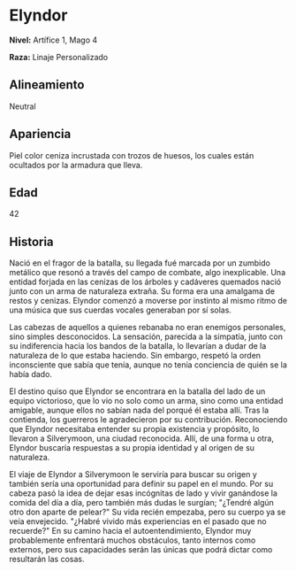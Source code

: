 # Elyndor

**Nivel:** Artífice 1, Mago 4

**Raza:** Linaje Personalizado

## Alineamiento
Neutral

## Apariencia
Piel color ceniza incrustada con trozos de huesos, los cuales están ocultados por la armadura que lleva.

## Edad
42

## Historia
Nació en el fragor de la batalla, su llegada fué marcada por un zumbido metálico que resonó a través del campo de combate, algo inexplicable. Una entidad forjada en las cenizas de los árboles y cadáveres quemados nació junto con un arma de naturaleza extraña. Su forma era una amalgama de restos y cenizas. Elyndor comenzó a moverse por instinto al mismo ritmo de una música que sus cuerdas vocales generaban por sí solas.

Las cabezas de aquellos a quienes rebanaba no eran enemigos personales, sino simples desconocidos. La sensación, parecida a la simpatía, junto con su indiferencia hacia los bandos de la batalla, lo llevarían a dudar de la naturaleza de lo que estaba haciendo. Sin embargo, respetó la orden inconsciente que sabía que tenía, aunque no tenía conciencia de quién se la había dado.

El destino quiso que Elyndor se encontrara en la batalla del lado de un equipo victorioso, que lo vio no solo como un arma, sino como una entidad amigable, aunque ellos no sabían nada del porqué él estaba allí. Tras la contienda, los guerreros le agradecieron por su contribución. Reconociendo que Elyndor necesitaba entender su propia existencia y propósito, lo llevaron a Silverymoon, una ciudad reconocida. Allí, de una forma u otra, Elyndor buscaría respuestas a su propia identidad y al origen de su naturaleza.

El viaje de Elyndor a Silverymoon le serviría para buscar su origen y también sería una oportunidad para definir su papel en el mundo. Por su cabeza pasó la idea de dejar esas incógnitas de lado y vivir ganándose la comida del día a día, pero también más dudas le surgían; "¿Tendré algún otro don aparte de pelear?" Su vida recién empezaba, pero su cuerpo ya se veía envejecido. "¿Habré vivido más experiencias en el pasado que no recuerde?" En su camino hacia el autoentendimiento, Elyndor muy probablemente enfrentará muchos obstáculos, tanto internos como externos, pero sus capacidades serán las únicas que podrá dictar como resultarán las cosas.

